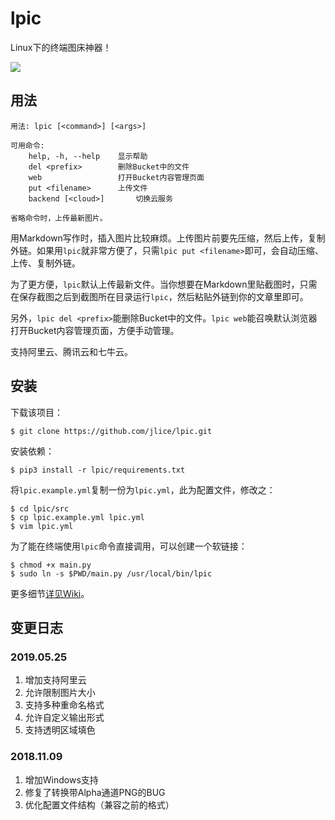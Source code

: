 # lpic

Linux下的终端图床神器！

![](https://user-images.githubusercontent.com/9983385/58353491-34ab8080-7ea1-11e9-895d-00d402f44c01.gif)

## 用法

```
用法: lpic [<command>] [<args>]

可用命令:
    help, -h, --help    显示帮助
    del <prefix>        删除Bucket中的文件
    web                 打开Bucket内容管理页面
    put <filename>      上传文件
    backend [<cloud>]       切换云服务

省略命令时，上传最新图片。
```

用Markdown写作时，插入图片比较麻烦。上传图片前要先压缩，然后上传，复制外链。如果用`lpic`就非常方便了，只需`lpic put <filename>`即可，会自动压缩、上传、复制外链。

为了更方便，`lpic`默认上传最新文件。当你想要在Markdown里贴截图时，只需在保存截图之后到截图所在目录运行`lpic`，然后粘贴外链到你的文章里即可。

另外，`lpic del <prefix>`能删除Bucket中的文件。`lpic web`能召唤默认浏览器打开Bucket内容管理页面，方便手动管理。

支持阿里云、腾讯云和七牛云。

## 安装

下载该项目：

``` Shell
$ git clone https://github.com/jlice/lpic.git
```

安装依赖：

``` Shell
$ pip3 install -r lpic/requirements.txt
```

将`lpic.example.yml`复制一份为`lpic.yml`，此为配置文件，修改之：

``` Shell
$ cd lpic/src
$ cp lpic.example.yml lpic.yml
$ vim lpic.yml
```

为了能在终端使用`lpic`命令直接调用，可以创建一个软链接：

``` Shell
$ chmod +x main.py
$ sudo ln -s $PWD/main.py /usr/local/bin/lpic
```

更多细节[详见Wiki](https://github.com/jlice/lpic/wiki)。

## 变更日志

### 2019.05.25

  1. 增加支持阿里云
  2. 允许限制图片大小
  3. 支持多种重命名格式
  4. 允许自定义输出形式
  5. 支持透明区域填色

### 2018.11.09

  1. 增加Windows支持
  2. 修复了转换带Alpha通道PNG的BUG
  3. 优化配置文件结构（兼容之前的格式）
